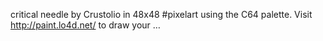 critical needle by Crustolio in 48x48 #pixelart using the C64 palette. Visit http://paint.lo4d.net/ to draw your … 